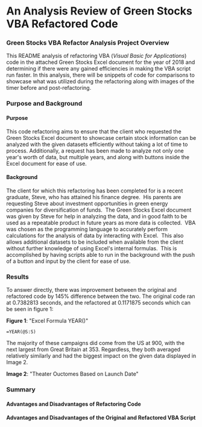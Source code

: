 # An Analysis Review of Green Stocks VBA Refactored Code

### Green Stocks VBA Refactor Analysis Project Overview

This README analysis of refactoring VBA (*Visual Basic for Applications*) code in the attached Green Stocks Excel document for the year of 2018 and determining if there were any gained efficiencies in making the VBA script run faster.  In this analysis, there will be snippets of code for comparisons to showcase what was utilized during the refactoring along with images of the timer before and post-refactoring.

### Purpose and Background

#### Purpose

This code refactoring aims to ensure that the client who requested the Green Stocks Excel document to showcase certain stock information can be analyzed with the given datasets efficiently without taking a lot of time to process.  Additionally, a request has been made to analyze not only one year's worth of data, but multiple years, and along with buttons inside the Excel document for ease of use.

#### Background

The client for which this refactoring has been completed for is a recent graduate, Steve, who has attained his finance degree.  His parents are requesting Steve about investment opportunities in green energy companies for diversification of funds.  The Green Stocks Excel document was given by Steve for help in analyzing the data, and in good faith to be used as a repeatable product in future years as more data is collected.  VBA was chosen as the programming language to accurately perform calculations for the analysis of data by interacting with Excel.  This also allows additional datasets to be included when available from the client without further knowledge of using Excel's internal formulas.  This is accomplished by having scripts able to run in the background with the push of a button and input by the client for ease of use.

### Results

To answer directly, there was improvement between the original and refactored code by 145% difference between the two.  The original code ran at 0.7382813 seconds, and the refactored at 0.1171875 seconds which can be seen in figure 1:

**Figure 1**: "Excel Formula YEAR()"
	
	=YEAR(@S:S)

The majority of these campaigns did come from the US at 900, with the next largest from Great Britain at 353.  Regardless, they both averaged relatively similarly and had the biggest impact on the given data displayed in Image 2.

**Image 2**: "Theater Ouctomes Based on Launch Date"

### Summary

#### Advantages and Disadvantages of Refactoring Code

#### Advantages and Disadvantages of the Original and Refactored VBA Script
